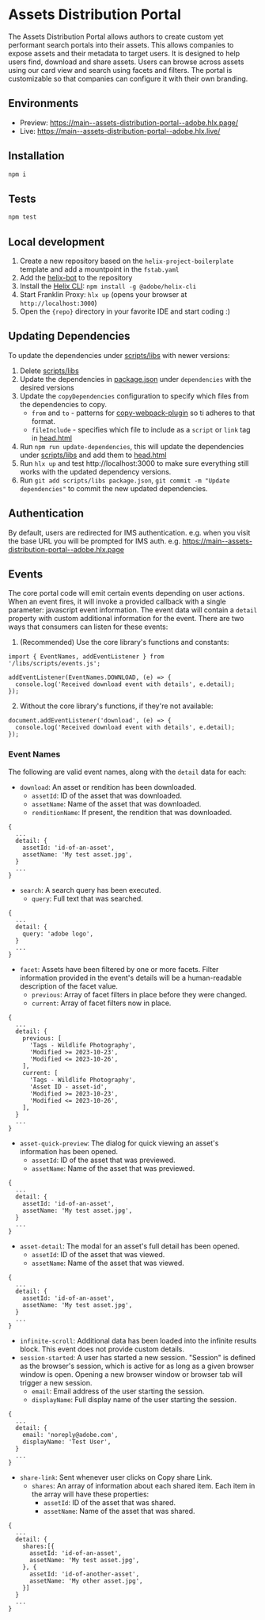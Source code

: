 # Assets Distribution Portal

The Assets Distribution Portal allows authors to create custom yet performant search portals into their assets.  This allows companies to expose assets and their metadata to target users.
It is designed to help users find, download and share assets. Users can browse across assets using our card view and search using facets and filters. The portal is customizable so that companies can configure it with their own branding.

## Environments
- Preview: https://main--assets-distribution-portal--adobe.hlx.page/
- Live: https://main--assets-distribution-portal--adobe.hlx.live/

## Installation

```sh
npm i
```

## Tests

```sh
npm test
```

## Local development

1. Create a new repository based on the `helix-project-boilerplate` template and add a mountpoint in the `fstab.yaml`
1. Add the [helix-bot](https://github.com/apps/helix-bot) to the repository
1. Install the [Helix CLI](https://github.com/adobe/helix-cli): `npm install -g @adobe/helix-cli`
1. Start Franklin Proxy: `hlx up` (opens your browser at `http://localhost:3000`)
1. Open the `{repo}` directory in your favorite IDE and start coding :)

## Updating Dependencies
To update the dependencies under [scripts/libs](scripts/libs) with newer versions:
1. Delete [scripts/libs](scripts/libs)
2. Update the dependencies in [package.json](package.json) under `dependencies` with the desired versions
3. Update the `copyDependencies` configuration to specify which files from the dependencies to copy.
   * `from` and `to` - patterns for [copy-webpack-plugin](https://webpack.js.org/plugins/copy-webpack-plugin/) so ti adheres to that format.
   * `fileInclude` - specifies which file to include as a `script` or `link` tag in [head.html](head.html) 
4. Run `npm run update-dependencies`, this will update the dependencies under [scripts/libs](scripts/libs) and add them to [head.html](head.html)
5. Run `hlx up` and test http://localhost:3000 to make sure everything still works with the updated dependency versions.
6. Run `git add scripts/libs package.json`, `git commit -m "Update dependencies"` to commit the new updated dependencies.

## Authentication
By default, users are redirected for IMS authentication. e.g. when you visit the base URL you will be prompted for IMS auth. e.g. https://main--assets-distribution-portal--adobe.hlx.page

## Events

The core portal code will emit certain events depending on user actions. When an event fires, it will invoke a provided callback with a single parameter:
javascript event information. The event data will contain a `detail` property with custom additional information for the event. There are two ways that
consumers can listen for these events:

1. (Recommended) Use the core library's functions and constants:

```
import { EventNames, addEventListener } from '/libs/scripts/events.js';

addEventListener(EventNames.DOWNLOAD, (e) => {
  console.log('Received download event with details', e.detail);
});
```

2. Without the core library's functions, if they're not available:

```
document.addEventListener('download', (e) => {
  console.log('Received download event with details', e.detail);
});
```

### Event Names

The following are valid event names, along with the `detail` data for each:

* `download`: An asset or rendition has been downloaded.
  * `assetId`: ID of the asset that was downloaded.
  * `assetName`: Name of the asset that was downloaded.
  * `renditionName`: If present, the rendition that was downloaded.

```
{
  ...
  detail: {
    assetId: 'id-of-an-asset',
    assetName: 'My test asset.jpg',
  }
  ...
}
```

* `search`: A search query has been executed.
  * `query`: Full text that was searched.

```
{
  ...
  detail: {
    query: 'adobe logo',
  }
  ...
}
```

* `facet`: Assets have been filtered by one or more facets. Filter information provided in the event's details will be a human-readable description of the facet value.
  * `previous`: Array of facet filters in place before they were changed.
  * `current`: Array of facet filters now in place.

```
{
  ...
  detail: {
    previous: [
      'Tags - Wildlife Photography',
      'Modified >= 2023-10-23',
      'Modified <= 2023-10-26',
    ],
    current: [
      'Tags - Wildlife Photography',
      'Asset ID - asset-id',
      'Modified >= 2023-10-23',
      'Modified <= 2023-10-26',
    ],
  }
  ...
}
```

* `asset-quick-preview`: The dialog for quick viewing an asset's information has been opened.
  * `assetId`: ID of the asset that was previewed.
  * `assetName`: Name of the asset that was previewed.

```
{
  ...
  detail: {
    assetId: 'id-of-an-asset',
    assetName: 'My test asset.jpg',
  }
  ...
}
```

* `asset-detail`: The modal for an asset's full detail has been opened.
  * `assetId`: ID of the asset that was viewed.
  * `assetName`: Name of the asset that was viewed.

```
{
  ...
  detail: {
    assetId: 'id-of-an-asset',
    assetName: 'My test asset.jpg',
  }
  ...
}
```

* `infinite-scroll`: Additional data has been loaded into the infinite results block. This event does not provide custom details.
* `session-started`: A user has started a new session. "Session" is defined as the browser's session, which is active for as long as a given browser window is
  open. Opening a new browser window or browser tab will trigger a new session.
  * `email`: Email address of the user starting the session.
  * `displayName`: Full display name of the user starting the session.

```
{
  ...
  detail: {
    email: 'noreply@adobe.com',
    displayName: 'Test User',
  }
  ...
}
```
* `share-link`: Sent whenever user clicks on Copy share Link.
  * `shares`: An array of information about each shared item. Each item in the array will have these properties:
    * `assetId`: ID of the asset that was shared.
    * `assetName`: Name of the asset that was shared.

```
{
  ...
  detail: {
    shares:[{
      assetId: 'id-of-an-asset',
      assetName: 'My test asset.jpg',
    }, {
      assetId: 'id-of-another-asset',
      assetName: 'My other asset.jpg',
    }]
  }
  ...
}
```

